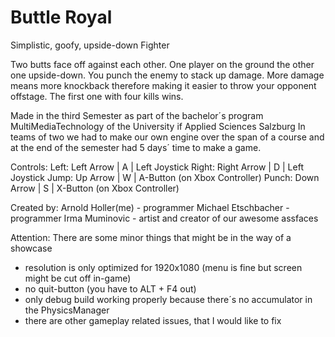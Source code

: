 # Buttle Royal
Simplistic, goofy, upside-down Fighter

Two butts face off against each other. One player on the ground the other one upside-down. You punch the enemy to stack up damage. More damage means more knockback therefore making it easier to throw your opponent offstage. The first one with four kills wins. 

Made in the third Semester as part of the bachelor´s program MultiMediaTechnology of the University if Applied Sciences Salzburg
In teams of two we had to make our own engine over the span of a course and at the end of the semester had 5 days´ time to make a game.

Controls:
Left:	Left Arrow	| A | Left Joystick
Right:	Right Arrow | D | Left Joystick
Jump:	Up Arrow 	| W | A-Button (on Xbox Controller)
Punch:	Down Arrow	| S | X-Button (on Xbox Controller)

Created by:
Arnold Holler(me) - programmer
Michael Etschbacher - programmer
Irma Muminovic - artist and creator of our awesome assfaces

Attention:
There are some minor things that might be in the way of a showcase
* resolution is only optimized for 1920x1080 (menu is fine but screen might be cut off in-game)
* no quit-button (you have to ALT + F4 out)
* only debug build working properly because there´s no accumulator in the PhysicsManager
* there are other gameplay related issues, that I would like to fix
